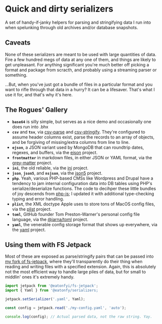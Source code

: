 # Quick and dirty serializers

A set of handy-if-janky helpers for parsing and stringifying data I run into when spelunking through old archives and/or database snapshots.

## Caveats

None of these serializers are meant to be used with large quantities of data. Fire a few hundred megs of data at any one of them, and things are likely to get unpleasant. For anything significant you're much better off picking a format and package from scracth, and probably using a streaming parser or something.

…But, when you've just got a bundle of files in a particular format and you want to rifle through that data in a hurry? It can be a lifesaver. That's what I use it for, and that's why it's here.

## The Rogues' Gallery

- **`base64`** is silly simple, but serves as a nice demo and occasionally one does run into .bhx
- **`csv`** and **`tsv`**, via [csv-parse](https://github.com/adaltas/node-csv) and [csv-stringify](https://github.com/adaltas/node-csv). They're configured to assume header columns exist, parse the records to an array of objects, and be forgiving of missing/extra columns from line to line.
- **`ejson`**, a JSON variant used by MongoDB that can roundtrip dates, regexes, and buffers, via the [ejson](https://github.com/primus/EJSON) project.
- **`frontmatter`** in markdown files, in either JSON or YAML format, via the [grey-matter](https://github.com/jonschlinkert/gray-matter) project.
- **`ini`**, the old reliable, via the [ini](https://github.com/npm/ini) project.
- **`json`**, **`json5`**, and **`nsjson`**, via the [json5](https://github.com/json5/json5) project.
- **`php`**. Yeah, various PHP-based CMSs like Wordpress and Drupal have a tendency to jam internal configuration data into DB tables using PHP's serialize/deserialize functions. The code to decihper these little bundles of joy descends from [php-js](http://phpjs.org/); I updated it with additional type-checking typing and error handling.
- **`plist`**, the XML doctype Apple uses to store tons of MacOS config files, via the [plist](https://github.com/TooTallNate/plist.js) project.
- **`toml`**, GitHub founder Tom Preston-Warner's personal config file language, via the [@iarna/toml](https://github.com/iarna/iarna-toml) project.
- **`yaml`**, the venerable config storage format that shows up everywhere, via the [yaml](https://github.com/eemeli/yaml) project.

## Using them with FS Jetpack

Most of these are exposed as parse/stringify pairs that can be passed into [my fork of fs-jetpack](https://github.com/eaton/fs-jetpack), where they'll transparently do their thing when reading and writing files with a specified extension. Again, this is absolutely not the most efficient way to handle large piles of data, but for small to middlin' ones it's extremely handy.

```javascript
import jetpack from '@eatonfyi/fs-jetpack';
import { Yaml } from '@eatonfy/serializers;

jetpack.setSerializer('.yaml', Yaml);

const config = jetpack.read('./my-config.yaml', 'auto');

console.log(config); // Actual parsed data, not the raw string. Yay.
```
